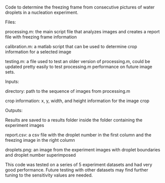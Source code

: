 Code to determine the freezing frame from consecutive pictures of water droplets in a nucleation experiment.

Files:

processing.m: the main script file that analyzes images and creates a report file with freezing frame information

calibration.m: a matlab script that can be used to determine crop information for a selected image

testing.m: a file used to test an older version of processing.m, could be updated pretty easily to test processing.m performance on future image sets.

Inputs:

directory: path to the sequence of images from processing.m

crop information: x, y, width, and height information for the image crop

Outputs:

Results are saved to a results folder inside the folder containing the experiment images

report.csv: a csv file with the droplet number in the first column and the freezing image in the right column

droplets.png: an image from the experiment images with droplet boundaries and droplet number superimposed

This code was tested on a series of 5 experiment datasets and had very good performance. Future testing with other datasets may find further tuning to the sensitivity values are needed.
